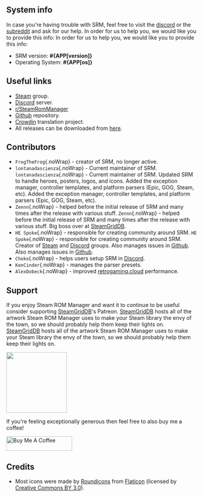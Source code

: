 ## System info

In case you're having trouble with SRM, feel free to visit the [discord](https://discord.gg/bnSVJrz) or the [subreddit](https://www.reddit.com/r/SteamRomManager/) and ask for our help. In order for us to help you, we would like you to provide this info: In order for us to help you, we would like you to provide this info:

* SRM version: **#{APP[version]}**
* Operating System: **#{APP[os]}**

## Useful links

* [Steam](https://steamcommunity.com/groups/steamrommanager) group.
* [Discord](https://discord.gg/bnSVJrz) server.
* [r/SteamRomManager](https://www.reddit.com/r/SteamRomManager/)
* [Github](https://github.com/SteamGridDB/steam-rom-manager) repository.
* [Crowdin](https://crowdin.com/project/steam-rom-manager) translation project.
* All releases can be downloaded from [here](https://github.com/SteamGridDB/steam-rom-manager/releases).

## Contributors
* `FrogTheFrog`{.noWrap} - creator of SRM, no longer active.
* `lontanadascienza`{.noWrap} - Current maintainer of SRM. `lontanadascienza`{.noWrap} - Current maintainer of SRM. Updated SRM to handle heroes, posters, logos, and icons. Added the exception manager, controller templates, and platform parsers (Epic, GOG, Steam, etc). Added the exception manager, controller templates, and platform parsers (Epic, GOG, Steam, etc).
* `Zennn`{.noWrap} - helped before the initial release of SRM and many times after the release with various stuff. `Zennn`{.noWrap} - helped before the initial release of SRM and many times after the release with various stuff. Big boss over at [SteamGridDB](https://www.steamgriddb.com/).
* `HE Spoke`{.noWrap} - responsible for creating community around SRM. `HE Spoke`{.noWrap} - responsible for creating community around SRM. Creator of [Steam](https://steamcommunity.com/groups/steamrommanager) and [Discord](https://discord.gg/bnSVJrz) groups. Also manages issues in [Github](https://github.com/SteamGridDB/steam-rom-manager). Also manages issues in [Github](https://github.com/SteamGridDB/steam-rom-manager).
* `Choko`{.noWrap} - helps users setup SRM in [Discord](https://discord.gg/bnSVJrz).
* `KenCinder`{.noWrap} - manages the parser presets.
* `AlexDobeck`{.noWrap} - improved [retrogaming.cloud](https://retrogaming.cloud/) performance.

## Support
If you enjoy Steam ROM Manager and want it to continue to be useful consider supporting [SteamGridDB](https://www.steamgriddb.com/)'s Patreon. [SteamGridDB](https://www.steamgriddb.com/) hosts all of the artwork Steam ROM Manager uses to make your Steam library the envy of the town, so we should probably help them keep their lights on. [SteamGridDB](https://www.steamgriddb.com/) hosts all of the artwork Steam ROM Manager uses to make your Steam library the envy of the town, so we should probably help them keep their lights on.

<a href="https://www.patreon.com/steamgriddb">
    <img src="https://c5.patreon.com/external/logo/become_a_patron_button@2x.png" width="160">
</a>

If you're feeling exceptionally generous then feel free to also buy me a coffee!

<a href="https://www.buymeacoffee.com/cbartondock" target="_blank">
  <img src="https://cdn.buymeacoffee.com/buttons/default-orange.png" alt="Buy Me A Coffee" height="38" width="174">
</a>

## Credits

* Most icons were made by [Roundicons](https://www.flaticon.com/authors/roundicons) from [Flaticon](https://www.flaticon.com) (licensed by [Creative Commons BY 3.0](https://creativecommons.org/licenses/by/3.0/)).
